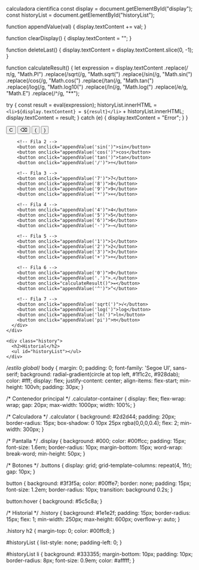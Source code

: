 calculadora cientifica
const display = document.getElementById("display");
const historyList = document.getElementById("historyList");

function appendValue(val) {
  display.textContent += val;
}

function clearDisplay() {
  display.textContent = "";
}

function deleteLast() {
  display.textContent = display.textContent.slice(0, -1);
}

function calculateResult() {
  let expression = display.textContent
    .replace(/π/g, "Math.PI")
    .replace(/sqrt\(/g, "Math.sqrt(")
    .replace(/sin\(/g, "Math.sin(")
    .replace(/cos\(/g, "Math.cos(")
    .replace(/tan\(/g, "Math.tan(")
    .replace(/log\(/g, "Math.log10(")
    .replace(/ln\(/g, "Math.log(")
    .replace(/e/g, "Math.E")
    .replace(/\^/g, "**");

  try {
    const result = eval(expression);
    historyList.innerHTML = `<li>${display.textContent} = ${result}</li>` + historyList.innerHTML;
    display.textContent = result;
  } catch (e) {
    display.textContent = "Error";
  }
}

<!DOCTYPE html>
<html lang="es">
<head>
  <meta charset="UTF-8" />
  <meta name="viewport" content="width=device-width, initial-scale=1.0"/>
  <title>Calculadora Científica</title>
  <link rel="stylesheet" href="style.css"/>
</head>
<body>
  <div class="calculator-container">
    <div class="calculator">
      <div class="display" id="display"></div>
      <div class="buttons">
        <!-- Fila 1 -->
        <button onclick="clearDisplay()">C</button>
        <button onclick="deleteLast()">⌫</button>
        <button onclick="appendValue('(')">(</button>
        <button onclick="appendValue(')')">)</button>

        <!-- Fila 2 -->
        <button onclick="appendValue('sin(')">sin</button>
        <button onclick="appendValue('cos(')">cos</button>
        <button onclick="appendValue('tan(')">tan</button>
        <button onclick="appendValue('/')">÷</button>

        <!-- Fila 3 -->
        <button onclick="appendValue('7')">7</button>
        <button onclick="appendValue('8')">8</button>
        <button onclick="appendValue('9')">9</button>
        <button onclick="appendValue('*')">×</button>

        <!-- Fila 4 -->
        <button onclick="appendValue('4')">4</button>
        <button onclick="appendValue('5')">5</button>
        <button onclick="appendValue('6')">6</button>
        <button onclick="appendValue('-')">−</button>

        <!-- Fila 5 -->
        <button onclick="appendValue('1')">1</button>
        <button onclick="appendValue('2')">2</button>
        <button onclick="appendValue('3')">3</button>
        <button onclick="appendValue('+')">+</button>

        <!-- Fila 6 -->
        <button onclick="appendValue('0')">0</button>
        <button onclick="appendValue('.')">.</button>
        <button onclick="calculateResult()">=</button>
        <button onclick="appendValue('^')">^</button>

        <!-- Fila 7 -->
        <button onclick="appendValue('sqrt(')">√</button>
        <button onclick="appendValue('log(')">log</button>
        <button onclick="appendValue('ln(')">ln</button>
        <button onclick="appendValue('pi')">π</button>
      </div>
    </div>

    <div class="history">
      <h2>Historial</h2>
      <ul id="historyList"></ul>
    </div>
  </div>

  <script src="script.js"></script>
</body>
</html>

/*estilo global*/
body {
  margin: 0;
  padding: 0;
  font-family: 'Segoe UI', sans-serif;
  background: radial-gradient(circle at top left, #1f1c2c, #928dab);
  color: #fff;
  display: flex;
  justify-content: center;
  align-items: flex-start;
  min-height: 100vh;
  padding: 30px;
  }

/* Contenedor principal */
.calculator-container {
  display: flex;
  flex-wrap: wrap;
  gap: 20px;
  max-width: 1000px;
  width: 100%;
}

/* Calculadora */
.calculator {
  background: #2d2d44;
  padding: 20px;
  border-radius: 15px;
  box-shadow: 0 10px 25px rgba(0,0,0,0.4);
  flex: 2;
  min-width: 300px;
}

/* Pantalla */
.display {
  background: #000;
  color: #00ffcc;
  padding: 15px;
  font-size: 1.6em;
  border-radius: 10px;
  margin-bottom: 15px;
  word-wrap: break-word;
  min-height: 50px;
}

/* Botones */
.buttons {
  display: grid;
  grid-template-columns: repeat(4, 1fr);
  gap: 10px;
}

button {
  background: #3f3f5a;
  color: #00ffe7;
  border: none;
  padding: 15px;
  font-size: 1.2em;
  border-radius: 10px;
  transition: background 0.2s;
}

button:hover {
  background: #5c5c8a;
}

/* Historial */
.history {
  background: #1e1e2f;
  padding: 15px;
  border-radius: 15px;
  flex: 1;
  min-width: 250px;
  max-height: 600px;
  overflow-y: auto;
}

.history h2 {
  margin-top: 0;
  color: #00ffc8;
}

#historyList {
  list-style: none;
  padding-left: 0;
}

#historyList li {
  background: #333355;
  margin-bottom: 10px;
  padding: 10px;
  border-radius: 8px;
  font-size: 0.9em;
  color: #afffff;
}
